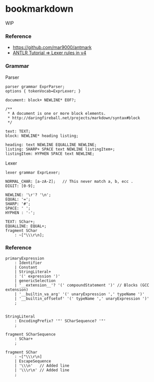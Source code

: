 bookmarkdown
============
WIP
### Reference
- https://github.com/mar9000/antmark
- [ANTLR Tutorial => Lexer rules in v4](https://riptutorial.com/antlr/topic/3271/lexer-rules-in-v4)

### Grammar
Parser
```antlr
parser grammar ExprParser;
options { tokenVocab=ExprLexer; }

document: block+ NEWLINE* EOF?;

/**
 * A document is one or more block elements.
 * http://daringfireball.net/projects/markdown/syntax#block
 */

text: TEXT;
block: NEWLINE* heading listing;

heading: text NEWLINE EQUALLINE NEWLINE;
listing: SHARP+ SPACE text NEWLINE listingItem+;
listingItem: HYPHEN SPACE text NEWLINE;
```
Lexer
```antlr
lexer grammar ExprLexer;

NORMAL_CHAR: [a-zA-Z];   // This never match a, b, ecc .
DIGIT: [0-9];

NEWLINE: '\r'? '\n';
EQUAL: '=';
SHARP: '#';
SPACE: ' ';
HYPHEN : '-';

TEXT: SChar+;
EQUALLINE: EQUAL+;
fragment SChar
    : ~["\\\r\n];
```

### Reference
```antlr
primaryExpression
    : Identifier
    | Constant
    | StringLiteral+
    | '(' expression ')'
    | genericSelection
    | '__extension__'? '(' compoundStatement ')' // Blocks (GCC extension)
    | '__builtin_va_arg' '(' unaryExpression ',' typeName ')'
    | '__builtin_offsetof' '(' typeName ',' unaryExpression ')'
    ;


StringLiteral
    : EncodingPrefix? '"' SCharSequence? '"'
    ;

fragment SCharSequence
    : SChar+
    ;

fragment SChar
    : ~["\\\r\n]
    | EscapeSequence
    | '\\\n'   // Added line
    | '\\\r\n' // Added line
    ;
```


